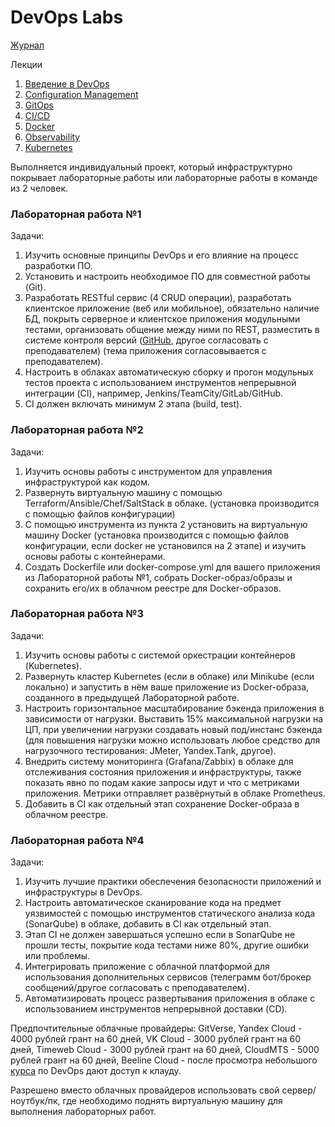 # DevOps Labs

[Журнал](https://docs.google.com/spreadsheets/d/19ClmK5Sxn-TAOMrRw356Xb5xBzwsKvMsavIu7vPpCQY/)

Лекции
1. [Введение в DevOps](./lection/Introduction%20in%20DevOps.pdf)
2. [Configuration Management](./lection/Configuration%20Management.pdf)
3. [GitOps](./lection/GitOps.pdf)
4. [CI/CD](./lection/CI-CD.pdf)
5. [Docker](./lection/Docker.pdf)
6. [Observability](./lection/Observability.pdf)
7. [Kubernetes](./lection/Kubernetes.pdf)

Выполняется индивидуальный проект, который инфраструктурно покрывает лабораторные работы или лабораторные работы в команде из 2 человек.

### Лабораторная работа №1
Задачи:
1. Изучить основные принципы DevOps и его влияние на процесс разработки ПО.
2. Установить и настроить необходимое ПО для совместной работы (Git).
3. Разработать RESTful сервис (4 CRUD операции), разработать клиентское приложение (веб или мобильное), обязательно наличие БД, покрыть серверное и клиентское приложения модульными тестами, организовать общение между ними по REST, разместить в системе контроля версий ([GitHub](https://github.com), другое согласовать с преподавателем) (тема приложения согласовывается с преподавателем).
4. Настроить в облаках автоматическую сборку и прогон модульных тестов проекта с использованием инструментов непрерывной интеграции (CI), например, Jenkins/TeamCity/GitLab/GitHub.
5. CI должен включать минимум 2 этапа (build, test).

### Лабораторная работа №2
Задачи:
1. Изучить основы работы с инструментом для управления инфраструктурой как кодом.
2. Развернуть виртуальную машину с помощью Terraform/Ansible/Chef/SaltStack в облаке. (установка производится с помощью файлов конфигурации)
3. С помощью инструмента из пункта 2 установить на виртуальную машину Docker (установка производится с помощью файлов конфигурации, если docker не установился на 2 этапе) и изучить основы работы с контейнерами.
4. Создать Dockerfile или docker-compose.yml для вашего приложения из Лабораторной работы №1, собрать Docker-образ/образы и сохранить его/их в облачном реестре для Docker-образов.

### Лабораторная работа №3
Задачи:
1. Изучить основы работы с системой оркестрации контейнеров (Kubernetes).
2. Развернуть кластер Kubernetes (если в облаке) или Minikube (если локально) и запустить в нём ваше приложение из Docker-образа, созданного в предыдущей Лабораторной работе.
3. Настроить горизонтальное масштабирование бэкенда приложения в зависимости от нагрузки. Выставить 15% максимальной нагрузки на ЦП, при увеличении нагрузки создавать новый под/инстанс бэкенда (для повышения нагрузки можно использовать любое средство для нагрузочного тестирования: JMeter, Yandex.Tank, другое).
4. Внедрить систему мониторинга (Grafana/Zabbix) в облаке для отслеживания состояния приложения и инфраструктуры, также показать явно по подам какие запросы идут и что с метриками приложения. Метрики отправляет развёрнутый в облаке Prometheus.
5. Добавить в CI как отдельный этап сохранение Docker-образа в облачном реестре.

### Лабораторная работа №4
Задачи:
1. Изучить лучшие практики обеспечения безопасности приложений и инфраструктуры в DevOps.
2. Настроить автоматическое сканирование кода на предмет уязвимостей с помощью инструментов статического анализа кода (SonarQube) в облаке, добавить в CI как отдельный этап.
3. Этап CI не должен завершаться успешно если в SonarQube не прошли тесты, покрытие кода тестами ниже 80%, другие ошибки или проблемы.
4. Интегрировать приложение с облачной платформой для использования дополнительных сервисов (телеграмм бот/брокер сообщений/другое согласовать с преподавателем).
5. Автоматизировать процесс развертывания приложения в облаке с использованием инструментов непрерывной доставки (CD).

Предпочтительные облачные провайдеры: GitVerse, Yandex Cloud - 4000 рублей грант на 60 дней, VK Cloud - 3000 рублей грант на 60 дней, Timeweb Cloud - 3000 рублей грант на 60 дней, CloudMTS - 5000 рублей грант на 60 дней, Beeline Cloud - после просмотра небольшого [курса](https://cloud.beeline.ru/devopscloud/) по DevOps дают доступ к клауду.

Разрешено вместо облачных провайдеров использовать свой сервер/ноутбук/пк, где необходимо поднять виртуальную машину для выполнения лабораторных работ.